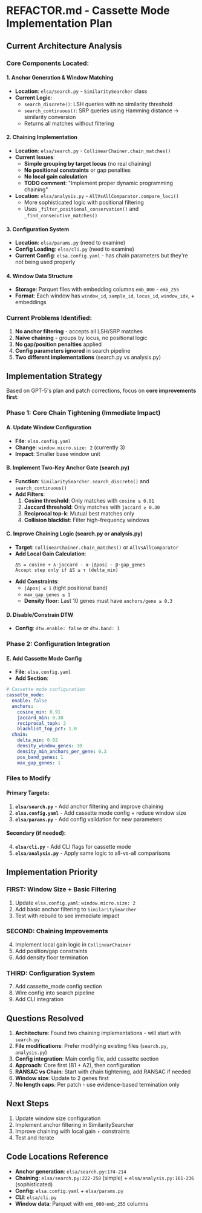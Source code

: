 # REFACTOR.md - Cassette Mode Implementation Plan

## Current Architecture Analysis

### Core Components Located:

#### 1. **Anchor Generation & Window Matching**
- **Location**: `elsa/search.py` - `SimilaritySearcher` class
- **Current Logic**: 
  - `search_discrete()`: LSH queries with no similarity threshold
  - `search_continuous()`: SRP queries using Hamming distance -> similarity conversion
  - Returns all matches without filtering

#### 2. **Chaining Implementation**  
- **Location**: `elsa/search.py` - `CollinearChainer.chain_matches()`
- **Current Issues**:
  - **Simple grouping by target locus** (no real chaining)
  - **No positional constraints** or gap penalties
  - **No local gain calculation** 
  - **TODO comment**: "Implement proper dynamic programming chaining"
- **Location**: `elsa/analysis.py` - `AllVsAllComparator.compare_loci()`
  - More sophisticated logic with positional filtering
  - Uses `_filter_positional_conservation()` and `_find_consecutive_matches()`

#### 3. **Configuration System**
- **Location**: `elsa/params.py` (need to examine)
- **Config Loading**: `elsa/cli.py` (need to examine)  
- **Current Config**: `elsa.config.yaml` - has chain parameters but they're not being used properly

#### 4. **Window Data Structure**
- **Storage**: Parquet files with embedding columns `emb_000` - `emb_255`
- **Format**: Each window has `window_id`, `sample_id`, `locus_id`, `window_idx`, + embeddings

### Current Problems Identified:

1. **No anchor filtering** - accepts all LSH/SRP matches
2. **Naive chaining** - groups by locus, no positional logic
3. **No gap/position penalties** applied
4. **Config parameters ignored** in search pipeline
5. **Two different implementations** (search.py vs analysis.py)

## Implementation Strategy

Based on GPT-5's plan and patch corrections, focus on **core improvements first**:

### Phase 1: Core Chain Tightening (Immediate Impact)

#### A. Update Window Configuration
- **File**: `elsa.config.yaml`  
- **Change**: `window.micro.size: 2` (currently 3)
- **Impact**: Smaller base window unit

#### B. Implement Two-Key Anchor Gate (search.py)
- **Function**: `SimilaritySearcher.search_discrete()` and `search_continuous()`
- **Add Filters**:
  1. **Cosine threshold**: Only matches with `cosine ≥ 0.91`
  2. **Jaccard threshold**: Only matches with `jaccard ≥ 0.30`  
  3. **Reciprocal top-k**: Mutual best matches only
  4. **Collision blacklist**: Filter high-frequency windows

#### C. Improve Chaining Logic (search.py or analysis.py)
- **Target**: `CollinearChainer.chain_matches()` or `AllVsAllComparator`
- **Add Local Gain Calculation**:
  ```
  ΔS = cosine + λ·jaccard - α·|Δpos| - β·gap_genes
  Accept step only if ΔS ≥ τ (delta_min)
  ```
- **Add Constraints**:
  - `|Δpos| ≤ 1` (tight positional band)
  - `max_gap_genes ≤ 1`
  - **Density floor**: Last 10 genes must have `anchors/gene ≥ 0.3`

#### D. Disable/Constrain DTW
- **Config**: `dtw.enable: false` or `dtw.band: 1`

### Phase 2: Configuration Integration

#### E. Add Cassette Mode Config
- **File**: `elsa.config.yaml`
- **Add Section**:
```yaml
# Cassette mode configuration
cassette_mode:
  enable: false
  anchors:
    cosine_min: 0.91
    jaccard_min: 0.30
    reciprocal_topk: 2
    blacklist_top_pct: 1.0
  chain:
    delta_min: 0.02
    density_window_genes: 10
    density_min_anchors_per_gene: 0.3
    pos_band_genes: 1
    max_gap_genes: 1
```

### Files to Modify

#### Primary Targets:
1. **`elsa/search.py`** - Add anchor filtering and improve chaining
2. **`elsa.config.yaml`** - Add cassette mode config + reduce window size
3. **`elsa/params.py`** - Add config validation for new parameters

#### Secondary (if needed):
4. **`elsa/cli.py`** - Add CLI flags for cassette mode
5. **`elsa/analysis.py`** - Apply same logic to all-vs-all comparisons

## Implementation Priority

### FIRST: Window Size + Basic Filtering
1. Update `elsa.config.yaml`: `window.micro.size: 2`  
2. Add basic anchor filtering to `SimilaritySearcher`
3. Test with rebuild to see immediate impact

### SECOND: Chaining Improvements  
4. Implement local gain logic in `CollinearChainer`
5. Add position/gap constraints
6. Add density floor termination

### THIRD: Configuration System
7. Add cassette_mode config section
8. Wire config into search pipeline
9. Add CLI integration

## Questions Resolved

1. **Architecture**: Found two chaining implementations - will start with `search.py` 
2. **File modifications**: Prefer modifying existing files (`search.py`, `analysis.py`)
3. **Config integration**: Main config file, add cassette section
4. **Approach**: Core first (B1 + A2), then configuration
5. **RANSAC vs Chain**: Start with chain tightening, add RANSAC if needed
6. **Window size**: Update to 2 genes first
7. **No length caps**: Per patch - use evidence-based termination only

## Next Steps

1. Update window size configuration
2. Implement anchor filtering in SimilaritySearcher  
3. Improve chaining with local gain + constraints
4. Test and iterate

## Code Locations Reference

- **Anchor generation**: `elsa/search.py:174-214`
- **Chaining**: `elsa/search.py:222-258` (simple) + `elsa/analysis.py:161-236` (sophisticated)
- **Config**: `elsa.config.yaml` + `elsa/params.py`
- **CLI**: `elsa/cli.py`
- **Window data**: Parquet with `emb_000`-`emb_255` columns